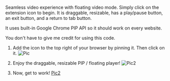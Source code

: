 Seamless video experience with floating video mode. Simply click on the extension icon to begin. It is draggable, resizable, has a play/pause button, an exit button, and a return to tab button.

It uses built-in Google Chrome PIP API so it should work on every website.

You don't have to give me credit for using this code.

1. Add the icon to the top right of your browser by pinning it. Then click on it.
![Pic](https://github.com/jacobluanjohnston/Picture-in-Picture-Mode-Chrome-Extension/blob/master/howto/How%20To%201.png)

2. Enjoy the draggable, resizable PIP / floating player! 
![Pic2](https://github.com/jacobluanjohnston/Picture-in-Picture-Mode-Chrome-Extension/blob/master/howto/How%20To%202.png)

3. Now, get to work!
[Pic2](https://github.com/jacobluanjohnston/Picture-in-Picture-Mode-Chrome-Extension/blob/master/howto/How%20To%203.png)

